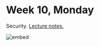# Week 10, Monday

Security.  [Lecture notes.](http://cdn.cs50.net/2015/fall/lectures/10/m/notes10m/notes10m.html)

![embed](https://www.youtube.com/embed/bpfiIlYzVGs)
